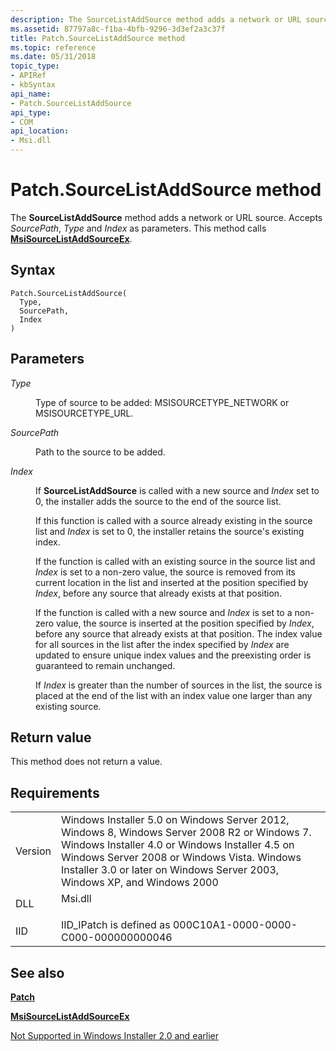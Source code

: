 ```yaml
---
description: The SourceListAddSource method adds a network or URL source. Accepts SourcePath, Type and Index as parameters. This method calls MsiSourceListAddSourceEx.
ms.assetid: 87797a8c-f1ba-4bfb-9296-3d3ef2a3c37f
title: Patch.SourceListAddSource method
ms.topic: reference
ms.date: 05/31/2018
topic_type: 
- APIRef
- kbSyntax
api_name: 
- Patch.SourceListAddSource
api_type: 
- COM
api_location: 
- Msi.dll
---
```


# Patch.SourceListAddSource method

The **SourceListAddSource** method adds a network or URL source. Accepts *SourcePath*, *Type* and *Index* as parameters. This method calls [**MsiSourceListAddSourceEx**](/windows/desktop/api/Msi/nf-msi-msisourcelistaddsourceexa).

## Syntax


```JScript
Patch.SourceListAddSource(
  Type,
  SourcePath,
  Index
)
```



## Parameters

<dl> <dt>

*Type* 
</dt> <dd>

Type of source to be added: MSISOURCETYPE\_NETWORK or MSISOURCETYPE\_URL.

</dd> <dt>

*SourcePath* 
</dt> <dd>

Path to the source to be added.

</dd> <dt>

*Index* 
</dt> <dd>

If **SourceListAddSource** is called with a new source and *Index* set to 0, the installer adds the source to the end of the source list.

If this function is called with a source already existing in the source list and *Index* is set to 0, the installer retains the source's existing index.

If the function is called with an existing source in the source list and *Index* is set to a non-zero value, the source is removed from its current location in the list and inserted at the position specified by *Index*, before any source that already exists at that position.

If the function is called with a new source and *Index* is set to a non-zero value, the source is inserted at the position specified by *Index*, before any source that already exists at that position. The index value for all sources in the list after the index specified by *Index* are updated to ensure unique index values and the preexisting order is guaranteed to remain unchanged.

If *Index* is greater than the number of sources in the list, the source is placed at the end of the list with an index value one larger than any existing source.

</dd> </dl>

## Return value

This method does not return a value.

## Requirements



|                    |                                                                                                                                                                                                                                                                                      |
|--------------------|--------------------------------------------------------------------------------------------------------------------------------------------------------------------------------------------------------------------------------------------------------------------------------------|
| Version<br/> | Windows Installer 5.0 on Windows Server 2012, Windows 8, Windows Server 2008 R2 or Windows 7. Windows Installer 4.0 or Windows Installer 4.5 on Windows Server 2008 or Windows Vista. Windows Installer 3.0 or later on Windows Server 2003, Windows XP, and Windows 2000<br/> |
| DLL<br/>     | <dl> <dt>Msi.dll</dt> </dl>                                                                                                                                                                                                   |
| IID<br/>     | IID\_IPatch is defined as 000C10A1-0000-0000-C000-000000000046<br/>                                                                                                                                                                                                            |



## See also

<dl> <dt>

[**Patch**](patch-object.md)
</dt> <dt>

[**MsiSourceListAddSourceEx**](/windows/desktop/api/Msi/nf-msi-msisourcelistaddsourceexa)
</dt> <dt>

[Not Supported in Windows Installer 2.0 and earlier](not-supported-in-windows-installer-version-2-0.md)
</dt> </dl>

 

 




